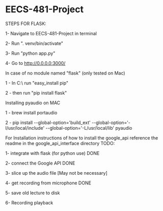 # EECS-481-Project


STEPS FOR FLASK:

1- Navigate to EECS-481-Project in terminal

2- Run ". venv/bin/activate"

3- Run "python app.py"

4- Go to http://0.0.0.0:3000/

In case of no module named "flask" (only tested on Mac)

1 - In C:\ run "easy_install pip"

2 - then run "pip install flask"

Installing pyaudio on MAC

1 - brew install portaudio

2 - pip install --global-option='build_ext' --global-option='-I/usr/local/include' --global-option='-L/usr/local/lib' pyaudio

For Installation instructions of how to install the google_api reference the readme in the google_api_interface directory
TODO:

1- integrate with flask (for python use) DONE

2- connect the Google API DONE

3- slice up the audio file [May not be necessary]

4- get recording from microphone DONE

5- save old lecture to disk

6- Recording playback

